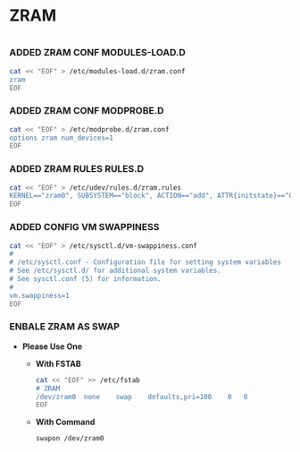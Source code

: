 # ZRAM
#
#
### ADDED ZRAM CONF MODULES-LOAD.D
```sh
cat << "EOF" > /etc/modules-load.d/zram.conf
zram
EOF
```
### ADDED ZRAM CONF MODPROBE.D
```sh
cat << "EOF" > /etc/modprobe.d/zram.conf
options zram num_devices=1
EOF
```
### ADDED ZRAM RULES RULES.D
```sh
cat << "EOF" > /etc/udev/rules.d/zram.rules
KERNEL=="zram0", SUBSYSTEM=="block", ACTION=="add", ATTR{initstate}=="0", ATTR{comp_algorithm}="lz4", ATTR{disksize}="15830M", RUN="/sbin/mkswap -U clear /dev/zram0", TAG+="systemd"
EOF
```
### ADDED CONFIG VM SWAPPINESS
```sh
cat << "EOF" > /etc/sysctl.d/vm-swappiness.conf
#
# /etc/sysctl.conf - Configuration file for setting system variables
# See /etc/sysctl.d/ for additional system variables.
# See sysctl.conf (5) for information.
#
vm.swappiness=1
EOF
```
### ENBALE ZRAM AS SWAP
- **Please Use One**

    - **With FSTAB**
        ```sh
        cat << "EOF" >> /etc/fstab
        # ZRAM
        /dev/zram0  none    swap    defaults,pri=100    0   0
        EOF
        ```

    - **With Command**
        ```sh
        swapon /dev/zram0
        ```